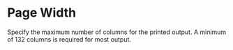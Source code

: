 # Page Width

Specify the maximum number of columns for the printed output. A minimum
of 132 columns is required for most output.
